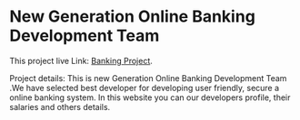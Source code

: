 # New Generation Online Banking Development Team

This project live Link: [Banking Project](https://rakib-banking-project.netlify.app/).

Project details:
This is new Generation Online Banking Development Team .We have selected best developer for developing user friendly, secure a online banking system. In this website you can our developers profile, their salaries and others details.
